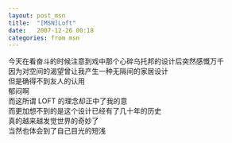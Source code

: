 ```yaml
---
layout: post_msn
title:  "[MSN]Loft"
date:   2007-12-26 00:18
categories: from msn
---
```

今天在看奋斗的时候注意到戏中那个心碎乌托邦的设计后突然感慨万千  
因为对空间的渴望曾让我产生一种无隔间的家居设计  
但是确得不到友人的认用  
郁闷啊  
而这所谓 LOFT 的理念却正中了我的意  
而更加想不到的是这个设计已经有了几十年的历史  
真的越来越发觉世界的奇妙了  
当然也体会到了自己目光的短浅  